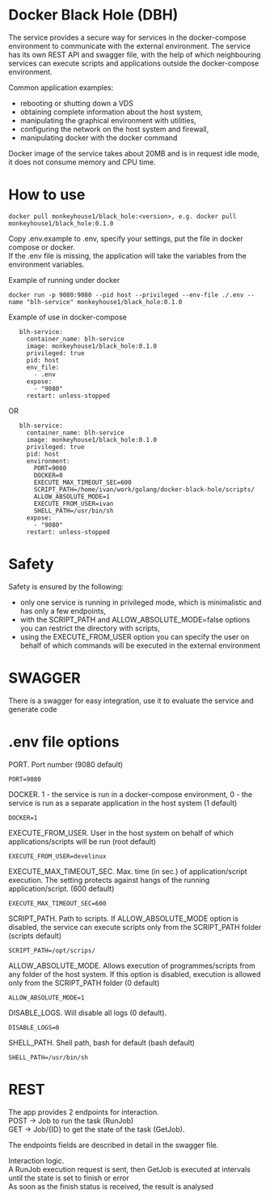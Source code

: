 # Docker Black Hole (DBH)
The service provides a secure way for services in the docker-compose environment to communicate with the external environment. The service has its own REST API and swagger file, with the help of which neighbouring services can execute scripts and applications outside the docker-compose environment.  

Common application examples:
- rebooting or shutting down a VDS
- obtaining complete information about the host system,
- manipulating the graphical environment with utilities,
- configuring the network on the host system and firewall,
- manipulating docker with the docker command

Docker image of the service takes about 20MB and is in request idle mode, it does not consume memory and CPU time.

# How to use
```
docker pull monkeyhouse1/black_hole:<version>, e.g. docker pull monkeyhouse1/black_hole:0.1.0
```

Copy .env.example to .env, specify your settings, put the file in docker compose or docker.  
If the .env file is missing, the application will take the variables from the environment variables.

Example of running under docker
```
docker run -p 9080:9080 --pid host --privileged --env-file ./.env --name "blh-service" monkeyhouse1/black_hole:0.1.0
```

Example of use in docker-compose
```
   blh-service:
     container_name: blh-service
     image: monkeyhouse1/black_hole:0.1.0
     privileged: true
     pid: host
     env_file:
       - .env
     expose:
       - "9080"
     restart: unless-stopped
```
OR
```
   blh-service:
     container_name: blh-service
     image: monkeyhouse1/black_hole:0.1.0
     privileged: true
     pid: host
     environment:
       PORT=9080
       DOCKER=0
       EXECUTE_MAX_TIMEOUT_SEC=600
       SCRIPT_PATH=/home/ivan/work/golang/docker-black-hole/scripts/
       ALLOW_ABSOLUTE_MODE=1
       EXECUTE_FROM_USER=ivan
       SHELL_PATH=/usr/bin/sh
     expose:
       - "9080"
     restart: unless-stopped
```
# Safety
Safety is ensured by the following:
- only one service is running in privileged mode, which is minimalistic and has only a few endpoints,
- with the SCRIPT_PATH and ALLOW_ABSOLUTE_MODE=false options you can restrict the directory with scripts,
- using the EXECUTE_FROM_USER option you can specify the user on behalf of which commands will be executed in the external environment

# SWAGGER
There is a swagger for easy integration, use it to evaluate the service and generate code

# .env file options
PORT. Port number (9080 default)  
```
PORT=9080
```

DOCKER. 1 - the service is run in a docker-compose environment, 0 - the service is run as a separate application in the host system  (1 default)
```
DOCKER=1
```

EXECUTE_FROM_USER. User in the host system on behalf of which applications/scripts will be run  (root default)
```
EXECUTE_FROM_USER=develinux
```

EXECUTE_MAX_TIMEOUT_SEC. Max. time (in sec.) of application/script execution. The setting protects against hangs of the running application/script. (600 default)
```
EXECUTE_MAX_TIMEOUT_SEC=600
```

SCRIPT_PATH. Path to scripts. If ALLOW_ABSOLUTE_MODE option is disabled, the service can execute scripts only from the SCRIPT_PATH folder (scripts default)   
```
SCRIPT_PATH=/opt/scrips/
```

ALLOW_ABSOLUTE_MODE. Allows execution of programmes/scripts from any folder of the host system. If this option is disabled, execution is allowed only from the SCRIPT_PATH folder (0 default)
```
ALLOW_ABSOLUTE_MODE=1
```

DISABLE_LOGS. Will disable all logs (0 default).    
```
DISABLE_LOGS=0
```

SHELL_PATH. Shell path, bash for default (bash default)   
```
SHELL_PATH=/usr/bin/sh
```

# REST

The app provides 2 endpoints for interaction.  
POST -> Job to run the task (RunJob)  
GET -> Job/{ID} to get the state of the task (GetJob).

The endpoints fields are described in detail in the swagger file.

Interaction logic.  
A RunJob execution request is sent, then GetJob is executed at intervals until the state is set to finish or error  
As soon as the finish status is received, the result is analysed